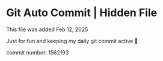 # Git Auto Commit | Hidden File

This file was added Feb 12, 2025

Just for fun and keeping my daily git commit active 🤪

commit number: 1562193
